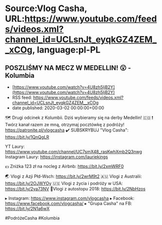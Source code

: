 # Source:Vlog Casha, URL:https://www.youtube.com/feeds/videos.xml?channel_id=UCLsnJt_eyqkGZ4ZEM__xCOg, language:pl-PL

## POSZLIŚMY NA MECZ W MEDELLIN! 😮 - Kolumbia
 - [https://www.youtube.com/watch?v=4U8zh5ljB2Y](https://www.youtube.com/watch?v=4U8zh5ljB2Y)
 - RSS feed: https://www.youtube.com/feeds/videos.xml?channel_id=UCLsnJt_eyqkGZ4ZEM__xCOg
 - date published: 2020-03-02 00:00:00+00:00

🗺️ Drugi odcinek z Kolumbii. Dziś wybieramy się na derby Medellin! 🇨🇴
❗ Twórz kanał razem ze mną, otrzymaj pocztówkę z podróży! 
https://patronite.pl/vlogcasha
✔️ SUBSKRYBUJ "Vlog Casha": https://bit.ly/1QnQgLR

YT Laury:
https://www.youtube.com/channel/UC7smX48_rasKwhXmb2Q3nwg
Instagram Laury:
https://instagram.com/lauriekings

💵 Zniżka 123 zł na nocleg z Airbnb: https://bit.ly/2xmWRF0

🌏 Vlogi z Azji Płd-Wsch: https://bit.ly/2wrM9t2
🇦🇺 Vlogi z Australii: https://bit.ly/2OJWYOy
🇺🇸 Vlogi z życia i podróży w USA: https://bit.ly/2ya73NV
🚙Vlogi z autostopu 2018: https://bit.ly/2NbHzos

▸ Instagram: https://www.instagram.com/vlogcasha
▸ Facebook: https://www.facebook.com/vlogcasha/
▸ "Grupa Casha" na FB: https://bit.ly/2N1a6wX


#PodróżeCasha #Kolumbia

